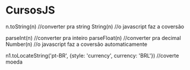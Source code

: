# CursosJS
n.toString(n) //converter pra string
String(n) //o javascript faz a coversão

parseInt(n) //converter pra inteiro
parseFloat(n) //converter pra decimal
Number(n) //o javascript faz a coversão automaticamente

n1.toLocateString('pt-BR', {style: 'currency', currency: 'BRL'}) //coverte moeda